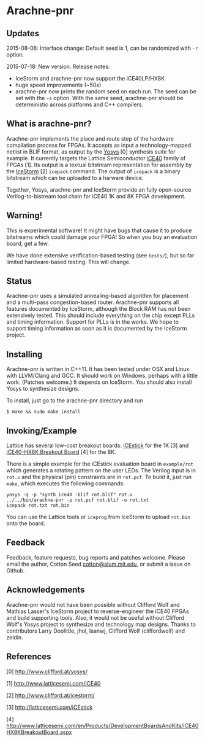 # Arachne-pnr

## Updates

2015-08-06: Interface change: Default seed is 1, can be randomized with `-r` option.

2015-07-18: New version.  Release notes:
* IceStorm and arachne-pnr now support the iCE40LP/HX8K
* huge speed improvements (~50x)
* arachne-pnr now prints the random seed on each run.  The seed can be set with the `-s` option.  With the same seed, arachne-pnr should be deterministic across platforms and C++ compilers.

## What is arachne-pnr?

Arachne-pnr implements the place and route step of the hardware
compilation process for FPGAs.  It accepts as input a
technology-mapped netlist in BLIF format, as output by the
[Yosys](http://www.clifford.at/yosys/) [0] synthesis suite for
example.  It currently targets the Lattice Semiconductor
[iCE40](http://www.latticesemi.com/iCE40) family of FPGAs [1].  Its
output is a textual bitstream representation for assembly by the
[IceStorm](http://www.clifford.at/icestorm/) [2] `icepack` command.
The output of `icepack` is a binary bitstream which can be uploaded to
a harware device.

Together, Yosys, arachne-pnr and IceStorm provide an fully open-source
Verilog-to-bistream tool chain for iCE40 1K and 8K FPGA development.

## Warning!

This is experimental software!  It might have bugs that cause it to
produce bitstreams which could damage your FPGA!  So when you buy an
evaluation board, get a few.

We have done extensive verification-based testing (see `tests/`), but
so far limited hardware-based testing.  This will change.

## Status

Arachne-pnr uses a simulated annealing-based algorithm for placement
and a multi-pass congestion-based router.  Arachne-pnr supports all
features documented by IceStorm, although the Block RAM has not been
extensively tested.  This should include everything on the chip except
PLLs and timing information.  Support for PLLs is in the works.  We
hope to support timing information as soon as it is documented by the
IceStorm project.

## Installing

Arachne-pnr is written in C++11.  It has been tested under OSX and
Linux with LLVM/Clang and GCC.  It should work on Windows, perhaps
with a little work.  (Patches welcome.)  It depends on IceStorm.  You
should also install Yosys to synthesize designs.

To install, just go to the arachne-pnr directory and run

```
$ make && sudo make install
```

## Invoking/Example

Lattice has several low-cost breakout boards:
[iCEstick](http://latticesemi.com/iCEstick) for the 1K [3] and
[iCE40-HX8K Breakout
Board](http://www.latticesemi.com/en/Products/DevelopmentBoardsAndKits/iCE40HX8KBreakoutBoard.aspx)
[4] for the 8K.

There is a simple example for the iCEstick evaluation board in
`example/rot` which generates a rotating pattern on the user LEDs.
The Verilog input is in `rot.v` and the physical (pin) constraints are
in `rot.pcf`.  To build it, just run `make`, which executes the
following commands:

```
yosys -q -p "synth_ice40 -blif rot.blif" rot.v
../../bin/arachne-pnr -p rot.pcf rot.blif -o rot.txt
icepack rot.txt rot.bin
```

You can use the Lattice tools or `iceprog` from IceStorm to upload
`rot.bin` onto the board.

## Feedback

Feedback, feature requests, bug reports and patches welcome.  Please
email the author, Cotton Seed <cotton@alum.mit.edu>, or submit a issue
on Github.

## Acknowledgements

Arachne-pnr would not have been possible without Clifford Wolf and
Mathias Lasser's IceStorm project to reverse-engineer the iCE40 FPGAs
and build supporting tools.  Also, it would not be useful without
Clifford Wolf's Yosys project to synthesize and technology map
designs.  Thanks to contributors Larry Doolittle, jhol, laanwj,
Clifford Wolf (cliffordwolf) and zeldin.

## References

[0] http://www.clifford.at/yosys/

[1] http://www.latticesemi.com/iCE40

[2] http://www.clifford.at/icestorm/

[3] http://latticesemi.com/iCEstick

[4] http://www.latticesemi.com/en/Products/DevelopmentBoardsAndKits/iCE40HX8KBreakoutBoard.aspx
